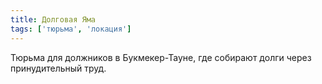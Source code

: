 ```yaml
---
title: Долговая Яма
tags: ['тюрьма', 'локация']
---
```


Тюрьма для должников в Букмекер-Тауне, где собирают долги через принудительный труд.
